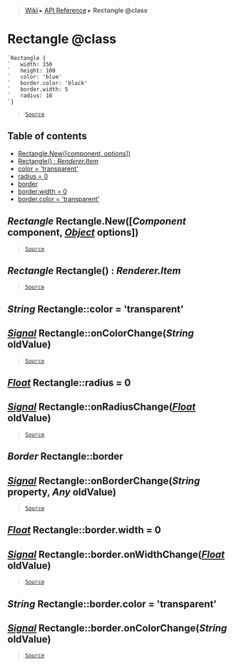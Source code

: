 > [Wiki](Home) ▸ [API Reference](API-Reference) ▸ **Rectangle @class**

Rectangle @class
================

```nml
`Rectangle {
`   width: 150
`   height: 100
`   color: 'blue'
`   border.color: 'black'
`   border.width: 5
`   radius: 10
`}
```

> [`Source`](/Neft-io/neft/tree/master/src/renderer/types/shapes/rectangle.litcoffee#rectangle-class)

## Table of contents
  * [Rectangle.New([component, options])](#rectangle-rectanglenewcomponent-component-object-options)
  * [Rectangle() : *Renderer.Item*](#rectangle-rectangle--rendereritem)
  * [color = 'transparent'](#string-rectanglecolor--transparent)
  * [radius = 0](#float-rectangleradius--0)
  * [border](#border-rectangleborder)
  * [border.width = 0](#float-rectangleborderwidth--0)
  * [border.color = 'transparent'](#string-rectanglebordercolor--transparent)

*Rectangle* Rectangle.New([*Component* component, [*Object*](/Neft-io/neft/wiki/Utils-API.md#boolean-isobjectany-value) options])
--------------------------------------------------------------------

> [`Source`](/Neft-io/neft/tree/master/src/renderer/types/shapes/rectangle.litcoffee#rectangle-rectanglenewcomponent-component-object-options)

*Rectangle* Rectangle() : *Renderer.Item*
-----------------------------------------

> [`Source`](/Neft-io/neft/tree/master/src/renderer/types/shapes/rectangle.litcoffee#rectangle-rectangle--rendereritem)

*String* Rectangle::color = 'transparent'
-----------------------------------------
## [*Signal*](/Neft-io/neft/wiki/Signal-API.md#class-signal) Rectangle::onColorChange(*String* oldValue)

> [`Source`](/Neft-io/neft/tree/master/src/renderer/types/shapes/rectangle.litcoffee#string-rectanglecolor--transparent-signal-rectangleoncolorchangestring-oldvalue)

[*Float*](/Neft-io/neft/wiki/Utils-API.md#boolean-isfloatany-value) Rectangle::radius = 0
-----------------------------
## [*Signal*](/Neft-io/neft/wiki/Signal-API.md#class-signal) Rectangle::onRadiusChange([*Float*](/Neft-io/neft/wiki/Utils-API.md#boolean-isfloatany-value) oldValue)

> [`Source`](/Neft-io/neft/tree/master/src/renderer/types/shapes/rectangle.litcoffee#float-rectangleradius--0-signal-rectangleonradiuschangefloat-oldvalue)

*Border* Rectangle::border
--------------------------
## [*Signal*](/Neft-io/neft/wiki/Signal-API.md#class-signal) Rectangle::onBorderChange(*String* property, *Any* oldValue)

> [`Source`](/Neft-io/neft/tree/master/src/renderer/types/shapes/rectangle.litcoffee#border-rectangleborder-signal-rectangleonborderchangestring-property-any-oldvalue)

[*Float*](/Neft-io/neft/wiki/Utils-API.md#boolean-isfloatany-value) Rectangle::border.width = 0
-----------------------------------
## [*Signal*](/Neft-io/neft/wiki/Signal-API.md#class-signal) Rectangle::border.onWidthChange([*Float*](/Neft-io/neft/wiki/Utils-API.md#boolean-isfloatany-value) oldValue)

> [`Source`](/Neft-io/neft/tree/master/src/renderer/types/shapes/rectangle.litcoffee#float-rectangleborderwidth--0-signal-rectangleborderonwidthchangefloat-oldvalue)

*String* Rectangle::border.color = 'transparent'
------------------------------------------------
## [*Signal*](/Neft-io/neft/wiki/Signal-API.md#class-signal) Rectangle::border.onColorChange(*String* oldValue)

> [`Source`](/Neft-io/neft/tree/master/src/renderer/types/shapes/rectangle.litcoffee#string-rectanglebordercolor--transparent-signal-rectangleborderoncolorchangestring-oldvalue)


